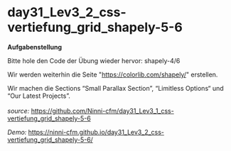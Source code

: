 # day31_Lev3_2_css-vertiefung_grid_shapely-5-6

**Aufgabenstellung**

Bitte hole den Code der Übung wieder hervor:
shapely-4/6

Wir werden weiterhin die Seite "https://colorlib.com/shapely/" erstellen.

Wir machen die Sections “Small Parallax Section”, “Limitless Options“ und “Our Latest Projects”.
<br>
<br>
_source:_ https://github.com/Ninni-cfm/day31_Lev3_1_css-vertiefung_grid_shapely-5-6

_Demo:_ https://ninni-cfm.github.io/day31_Lev3_2_css-vertiefung_grid_shapely-5-6/
